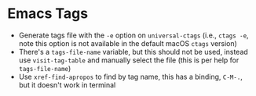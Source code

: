 # Emacs Tags

- Generate tags file with the `-e` option on `universal-ctags` (i.e., `ctags -e`, note this option is not available in the default macOS `ctags` version)
- There's a `tags-file-name` variable, but this should not be used, instead use `visit-tag-table` and manually select the file (this is per help for `tags-file-name`)
- Use `xref-find-apropos` to find by tag name, this has a binding, `C-M-.`, but it doesn't work in terminal
